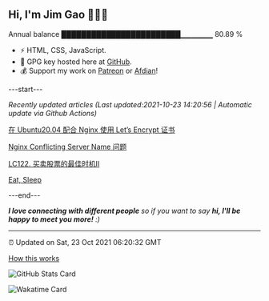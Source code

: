 
<h2>Hi, I'm Jim Gao 👋👨‍💻</h2>

Annual balance    ████████████████████████▁▁▁▁▁▁   80.89 %

- ⚡ HTML, CSS, JavaScript.
- 🔑 GPG key hosted here at [GitHub](https://github.com/tianheg.gpg).
- 💰 Support my work on [Patreon](https://www.patreon.com/tianheg) or [Afdian](https://afdian.net/@tianheg)!

---start---

*Recently updated articles (Last updated:2021-10-23 14:20:56 | Automatic update via Github Actions)*

[在 Ubuntu20.04 配合 Nginx 使用 Let’s Encrypt 证书](https://blog.yidajiabei.xyz/posts/install-letsencrypt-with-nginx-on-ubuntu20.04/)

[Nginx Conflicting Server Name 问题](https://blog.yidajiabei.xyz/posts/nginx-conflicting-server-name/)

[LC122. 买卖股票的最佳时机II](https://blog.yidajiabei.xyz/posts/lc-122-best-time-to-buy-and-sell-stock-ii/)

[Eat, Sleep](https://blog.yidajiabei.xyz/en/posts/eat-sleep/)

---end---

<em><b>I love connecting with different people</b> so if you want to say <b>hi, I'll be happy to meet you more!</b> :)</em>

---

⏰ Updated on Sat, 23 Oct 2021 06:20:32 GMT

[How this works](https://github.com/tianheg/tianheg/issues/1)

![GitHub Stats Card](https://tianheg-readme-stats.vercel.app/api?username=tianheg&show_icons=true)

![Wakatime Card](https://tianheg-readme-stats.vercel.app/api/wakatime?username=tianheg&layout=compact)
